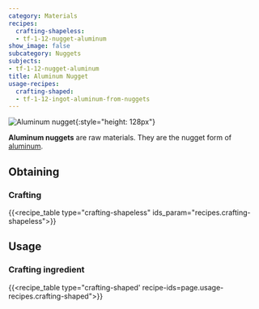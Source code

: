 ```yaml
---
category: Materials
recipes:
  crafting-shapeless:
  - tf-1-12-nugget-aluminum
show_image: false
subcategory: Nuggets
subjects:
- tf-1-12-nugget-aluminum
title: Aluminum Nugget
usage-recipes:
  crafting-shaped:
  - tf-1-12-ingot-aluminum-from-nuggets
---
```


![Aluminum nugget](/images/docs/1.12/thermal-foundation/nugget-aluminum.png){:style="height: 128px"}


**Aluminum nuggets** are raw materials. They are the nugget form of
[aluminum](../aluminum-ingot/).


Obtaining
---------

### Crafting
{{<recipe_table type="crafting-shapeless" ids_param="recipes.crafting-shapeless">}}


Usage
-----

### Crafting ingredient
{{<recipe_table type="crafting-shaped' recipe-ids=page.usage-recipes.crafting-shaped">}}
